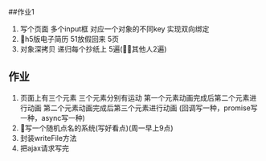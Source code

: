 ##作业1
1. 写个页面  多个input框 对应一个对象的不同key 实现双向绑定
2. h5版电子简历 51放假回来 5页 
3. 对象深拷贝 递归每个抄纸上 5遍(其他人2遍)
## 作业 
1. 页面上有三个元素 三个元素分别有运动 第一个元素动画完成后第二个元素进行动画 第二个元素动画完成后第三个元素进行动画 (回调写一种，promise写一种，async写一种)
2. 写一个随机点名的系统(写好看点)(周一早上9点)
3. 封装writeFile方法
4. 把ajax请求写完 





   



